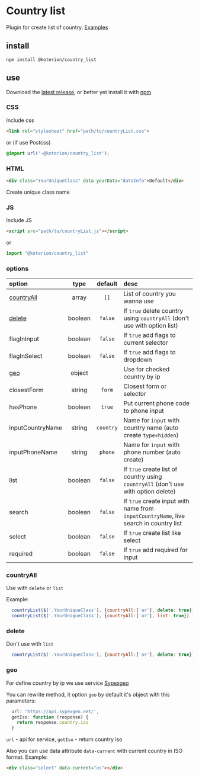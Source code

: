 # Country list 
Plugin for create list of country. [Examples](https://koterion.github.io/countryList/)

## install

```shell
npm install @koterion/country_list
```

## use

Download the [latest release](https://github.com/koterion/country_list/releases/latest), or better yet install it with [npm](https://www.npmjs.com/package/@koterion/country_list)

### CSS

Include css
```html
<link rel="stylesheet" href="path/to/countryList.css">
```
or (if use Postcss)
```css
@import url('~@koterion/country_list');
```

### HTML

```html
<div class="YourUniqueClass" data-yourData="dataInfo">Default</div>
```
Create unique class name

### JS

Include JS

```html
<script src="path/to/countryList.js"></script>
```

or

```js
import "@koterion/country_list"
```

### options

option | type | default | desc |
:--- | :---: | :---: | :--- |
[countryAll](#countryall) | array | `[]` | List of country you wanna use |
[delete](#delete) | boolean | `false` | If `true` delete country using `countryAll` (don't use with option list)
flagInInput | boolean | `false` | If `true` add flags to current selector
flagInSelect | boolean | `false` | If `true`  add flags to dropdown
[geo](#geo) | object | | Use for checked country by ip |
closestForm | string | `form` | Closest form or selector |
hasPhone | boolean | `true` | Put current phone code to phone input |
inputCountryName | string | `country` | Name for `input` with country name (auto create `type=hidden`)
inputPhoneName | string | `phone` | Name for `input` with phone number (auto create)
list | boolean | `false` | If `true` create list of country using `countryAll` (don't use with option delete)
search | boolean | `false` | If `true` create input with name from `inputCountryName`, live search in country list
select | boolean | `false` | If `true` create list like select
required | boolean | `false` | If `true` add required for input
                 
### countryAll

Use with `delete` or `list`

Example:

```js
  countryList($('.YourUniqueClass'), {countryAll:['ar'], delete: true})
  countryList($('.YourUniqueClass'), {countryAll:['ar'], list: true})
```

### delete

Don't use with `list`

```js
  countryList($('.YourUniqueClass'), {countryAll:['ar'], delete: true})
```

### geo
For define country by ip we use service [Sypexgeo](https://api.sypexgeo.net/)

You can rewrite method, it option `geo` by default it's object with this parameters: 
```js
  url: 'https://api.sypexgeo.net/',
  getIso: function (response) {
    return response.country.iso
  }
```
`url` - api for service, `getIso` - return country iso

Also you can use data attribute `data-current` with current country in ISO format. Example:
```html
<div class="select" data-current="us"></div>
```